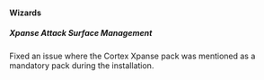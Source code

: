 
#### Wizards

##### Xpanse Attack Surface Management

Fixed an issue where the Cortex Xpanse pack was mentioned as a mandatory pack during the installation.
